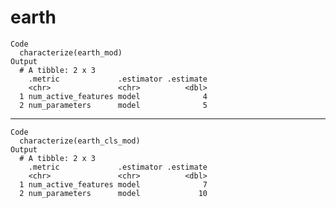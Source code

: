 # earth

    Code
      characterize(earth_mod)
    Output
      # A tibble: 2 x 3
        .metric             .estimator .estimate
        <chr>               <chr>          <dbl>
      1 num_active_features model              4
      2 num_parameters      model              5

---

    Code
      characterize(earth_cls_mod)
    Output
      # A tibble: 2 x 3
        .metric             .estimator .estimate
        <chr>               <chr>          <dbl>
      1 num_active_features model              7
      2 num_parameters      model             10

